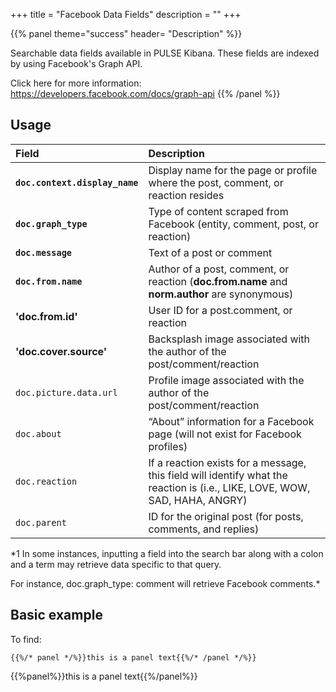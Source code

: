 +++
title = "Facebook Data Fields"
description = ""
+++



{{% panel theme="success" header= "Description" %}}

Searchable data fields available in PULSE Kibana. These fields are indexed by using Facebook's Graph API.

Click here for more information: https://developers.facebook.com/docs/graph-api {{% /panel %}}


## Usage

|	Field  | Description |
|:--|:--|
| **`doc.context.display_name`** | Display name for the page or profile where the post, comment, or reaction resides|
| **`doc.graph_type`** | Type of content scraped from Facebook (entity, comment, post, or reaction)|
| **`doc.message`** | Text of a post or comment |
|**`doc.from.name `**| Author of a post, comment, or reaction (**doc.from.name** and **norm.author** are synonymous)|
| **'doc.from.id'** | User ID for a post.comment, or reaction|
| **'doc.cover.source'**| Backsplash image associated with the author of the post/comment/reaction|
| ```doc.picture.data.url```| Profile image associated with the author of the post/comment/reaction |
|```doc.about``` |“About” information for a Facebook page (will not exist for Facebook profiles)|
|```doc.reaction```|	If a reaction exists for a message, this field will identify what the reaction is (i.e., LIKE, LOVE, WOW, SAD, HAHA, ANGRY)|
| ```doc.parent```|ID for the original post (for posts, comments, and replies)|

*1 In some instances, inputting a field into the search bar along with a colon and a term may retrieve data specific to that query.

For instance, doc.graph_type: comment will retrieve Facebook comments.*

## Basic example

To find:

	{{%/* panel */%}}this is a panel text{{%/* /panel */%}}

{{%panel%}}this is a panel text{{%/panel%}}
